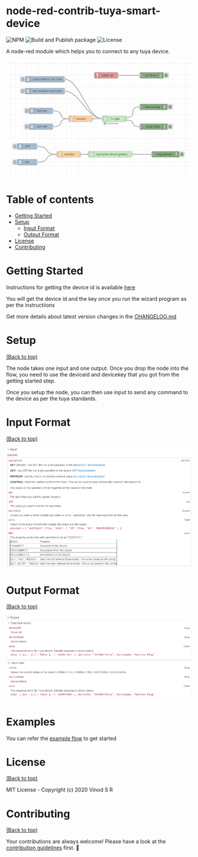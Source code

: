 # node-red-contrib-tuya-smart-device

![NPM](https://img.shields.io/npm/dm/node-red-contrib-tuya-smart-device)
![Build and Publish package](https://github.com/vinodsr/node-red-contrib-tuya-smart-device/workflows/Build%20and%20Publish%20package/badge.svg)
![License](https://img.shields.io/github/license/vinodsr/node-red-contrib-tuya-smart-device)

A node-red module which helps you to connect to any tuya device.

![image](./img/sample.png)

# Table of contents

- [Getting Started](#getting-started)
- [Setup](#setup)
  - [Input Format](#input-format)
  - [Output Format](#output-format)
- [License](#license)
- [Contributing](#contributing)

# Getting Started

Instructions for getting the device id is available [here](https://github.com/codetheweb/tuyapi/blob/master/docs/SETUP.md)

You will get the device id and the key once you run the wizard program as per the instructiions

Get more details about latest version changes in the [CHANGELOG.md](./changelog.md)

# Setup

[(Back to top)](#table-of-contents)

The node takes one input and one output. Once you drop the node into the flow, you need to use the deviceid and devicekey that you got from the getting started step.

Once you setup the node, you can then use input to send any command to the device as per the tuya standards.

# Input Format

[(Back to top)](#table-of-contents)

![image](./img/input.png)

# Output Format

[(Back to top)](#table-of-contents)

![image](./img/output.png)

# Examples

You can refer the [example flow](./examples/latest.json) to get started

# License

[(Back to top)](#table-of-contents)

MIT License - Copyright (c) 2020 Vinod S R

# Contributing

[(Back to top)](#table-of-contents)

Your contributions are always welcome! Please have a look at the [contribution guidelines](CONTRIBUTING.md) first. :tada:
